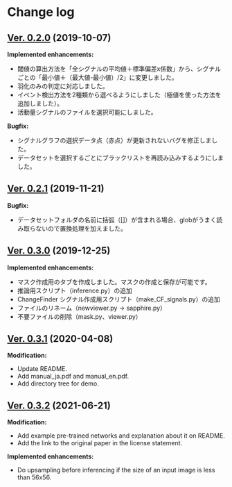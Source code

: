 # Change log

## [Ver. 0.2.0](https://github.com/kanglab/DiamondsOnDash/releases/tag/0.2.0) (2019-10-07)

**Implemented enhancements:**

- 閾値の算出方法を「全シグナルの平均値＋標準偏差x係数」から、シグナルごとの「最小値＋（最大値-最小値）/2」に変更しました。
- 羽化のみの判定に対応しました。
- イベント検出方法を2種類から選べるようにしました（極値を使った方法を追加しました）。
- 活動量シグナルのファイルを選択可能にしました。

**Bugfix:**

- シグナルグラフの選択データ点（赤点）が更新されないバグを修正しました。
- データセットを選択するごとにブラックリストを再読み込みするようにしました。

## [Ver. 0.2.1](https://github.com/kanglab/DiamondsOnDash/releases/tag/0.2.1) (2019-11-21)

**Bugfix:**

- データセットフォルダの名前に括弧（[]）が含まれる場合、globがうまく読み取らないので置換処理を加えました。

## [Ver. 0.3.0](https://github.com/kanglab/DiamondsOnDash/releases/tag/0.3.0) (2019-12-25)

**Implemented enhancements:**

- マスク作成用のタブを作成しました。マスクの作成と保存が可能です。
- 推論用スクリプト（inference.py）の追加
- ChangeFinder シグナル作成用スクリプト（make_CF_signals.py）の追加
- ファイルのリネーム（newviewer.py -> sapphire.py）
- 不要ファイルの削除（mask.py、viewer.py）

## [Ver. 0.3.1](https://github.com/kanglab/DiamondsOnDash/releases/tag/0.3.1) (2020-04-08)

**Modification:**

- Update README.
- Add manual_ja.pdf and manual_en.pdf.
- Add directory tree for demo.

## [Ver. 0.3.2](https://github.com/kanglab/DiamondsOnDash/releases/tag/0.3.2) (2021-06-21)

**Modification:**

- Add example pre-trained networks and explanation about it on README.
- Add the link to the original paper in the license statement.

**Implemented enhancements:**

- Do upsampling before inferencing if the size of an input image is less than 56x56.
